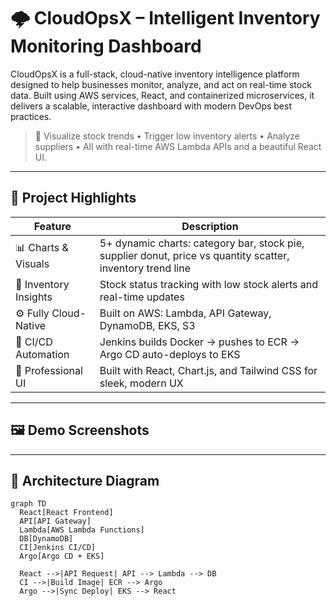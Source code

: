 # 🌩️ CloudOpsX – Intelligent Inventory Monitoring Dashboard

CloudOpsX is a full-stack, cloud-native inventory intelligence platform designed to help businesses monitor, analyze, and act on real-time stock data. Built using AWS services, React, and containerized microservices, it delivers a scalable, interactive dashboard with modern DevOps best practices.

> 🎯 Visualize stock trends • Trigger low inventory alerts • Analyze suppliers • All with real-time AWS Lambda APIs and a beautiful React UI.

---

## 🧠 Project Highlights

| Feature | Description |
|--------|-------------|
| 📊 Charts & Visuals | 5+ dynamic charts: category bar, stock pie, supplier donut, price vs quantity scatter, inventory trend line |
| 🧮 Inventory Insights | Stock status tracking with low stock alerts and real-time updates |
| ⚙️ Fully Cloud-Native | Built on AWS: Lambda, API Gateway, DynamoDB, EKS, S3 |
| 🚀 CI/CD Automation | Jenkins builds Docker → pushes to ECR → Argo CD auto-deploys to EKS |
| 🧾 Professional UI | Built with React, Chart.js, and Tailwind CSS for sleek, modern UX |

---

## 🖼️ Demo Screenshots



---

## 🧱 Architecture Diagram

```mermaid
graph TD
  React[React Frontend]
  API[API Gateway]
  Lambda[AWS Lambda Functions]
  DB[DynamoDB]
  CI[Jenkins CI/CD]
  Argo[Argo CD + EKS]

  React -->|API Request| API --> Lambda --> DB
  CI -->|Build Image| ECR --> Argo
  Argo -->|Sync Deploy| EKS --> React

